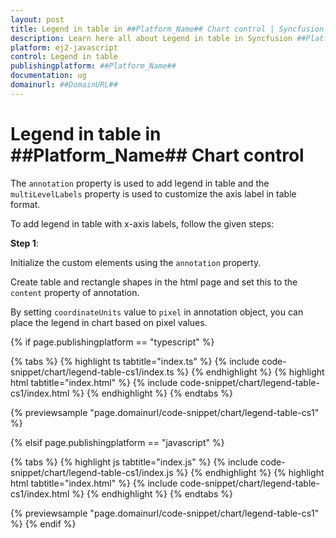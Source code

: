 ```yaml
---
layout: post
title: Legend in table in ##Platform_Name## Chart control | Syncfusion
description: Learn here all about Legend in table in Syncfusion ##Platform_Name## Chart control of Syncfusion Essential JS 2 and more.
platform: ej2-javascript
control: Legend in table 
publishingplatform: ##Platform_Name##
documentation: ug
domainurl: ##DomainURL##
---
```


# Legend in table in ##Platform_Name## Chart control

The `annotation` property is used to add legend in table and the `multiLevelLabels` property is used to customize the axis label in table format.

To add legend in table with x-axis labels, follow the given steps:

**Step 1**:

Initialize the custom elements using the `annotation` property.

Create table and rectangle shapes in the html page and set this to the `content` property of annotation.

By setting `coordinateUnits` value to `pixel` in annotation object, you can place the legend in chart based on pixel values.

{% if page.publishingplatform == "typescript" %}

 {% tabs %}
{% highlight ts tabtitle="index.ts" %}
{% include code-snippet/chart/legend-table-cs1/index.ts %}
{% endhighlight %}
{% highlight html tabtitle="index.html" %}
{% include code-snippet/chart/legend-table-cs1/index.html %}
{% endhighlight %}
{% endtabs %}
        
{% previewsample "page.domainurl/code-snippet/chart/legend-table-cs1" %}

{% elsif page.publishingplatform == "javascript" %}

{% tabs %}
{% highlight js tabtitle="index.js" %}
{% include code-snippet/chart/legend-table-cs1/index.js %}
{% endhighlight %}
{% highlight html tabtitle="index.html" %}
{% include code-snippet/chart/legend-table-cs1/index.html %}
{% endhighlight %}
{% endtabs %}

{% previewsample "page.domainurl/code-snippet/chart/legend-table-cs1" %}
{% endif %}
